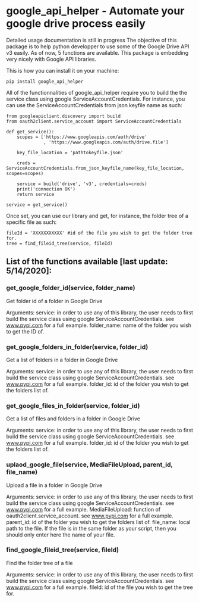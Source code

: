 # google_api_helper - Automate your google drive process easily
Detailed usage documentation is still in progress
The objective of this package is to help python developper to use some of the Google Drive API v3 easily.
As of now, 5 functions are available. This package is embedding very nicely with Google API libraries.

This is how you can install it on your machine:

```
pip install google_api_helper
```

All of the functionnalities of google_api_helper require you to build the the service class using google ServiceAccountCredentials.
For instance, you can use the ServiceAccountCredentials from json keyfile name as such:

```
from googleapiclient.discovery import build
from oauth2client.service_account import ServiceAccountCredentials

def get_service():
    scopes = ['https://www.googleapis.com/auth/drive'
              , 'https://www.googleapis.com/auth/drive.file']
    
    key_file_location = 'pathtokeyfile.json'

    creds = ServiceAccountCredentials.from_json_keyfile_name(key_file_location, scopes=scopes)

    service = build('drive', 'v3', credentials=creds)
    print('connection OK')
    return service

service = get_service()

```

Once set, you can use our library and get, for instance, the folder tree of a specific file as such:

```
fileId = 'XXXXXXXXXXX' #id of the file you wish to get the folder tree for.
tree = find_fileid_tree(service, fileId)
```

## List of the functions available [last update: 5/14/2020]:

### get_google_folder_id(service, folder_name)
Get folder id of a folder in Google Drive

  Arguments:
    service: in order to use any of this library, the user needs to first build the service class using google ServiceAccountCredentials. see www.pypi.com for a full example.
    folder_name: name of the folder you wish to get the ID of.

### get_google_folders_in_folder(service, folder_id)
Get a list of folders in a folder in Google Drive

  Arguments:
    service: in order to use any of this library, the user needs to first build the service class using google ServiceAccountCredentials. see www.pypi.com for a full example.
    folder_id: id of the folder you wish to get the folders list of.

### get_google_files_in_folder(service, folder_id)
Get a list of files and folders in a folder in Google Drive

  Arguments:
    service: in order to use any of this library, the user needs to first build the service class using google ServiceAccountCredentials. see www.pypi.com for a full example.
    folder_id: id of the folder you wish to get the folders list of.

### uplaod_google_file(service, MediaFileUpload, parent_id, file_name)
Upload a file in a folder in Google Drive

  Arguments:
    service: in order to use any of this library, the user needs to first build the service class using google ServiceAccountCredentials. see www.pypi.com for a full example.
    MediaFileUpload: function of oauth2client.service_account. see www.pypi.com for a full example.
    parent_id: id of the folder you wish to get the folders list of.
    file_name: local path to the file. If the file is in the same folder as your script, then you should only enter here the name of your file.

### find_google_fileid_tree(service, fileId)
Find the folder tree of a file

  Arguments:
    service: in order to use any of this library, the user needs to first build the service class using google ServiceAccountCredentials. see www.pypi.com for a full example.
    fileId: id of the file you wish to get the tree for.
